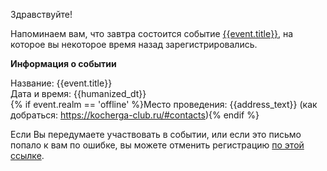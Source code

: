 Здравствуйте!

Напоминаем вам, что завтра состоится событие [{{event.title}}]({{event_link}}), на которое вы некоторое время назад зарегистрировались.

**Информация о событии**

Название: {{event.title}}<br>
Дата и время: {{humanized_dt}}<br>
{% if event.realm == 'offline' %}Место проведения: {{address_text}} (как добраться: https://kocherga-club.ru/#contacts){% endif %}

Если Вы передумаете участвовать в событии, или если это письмо попало к вам по ошибке, вы можете отменить регистрацию [по этой ссылке]({{event_link}}).
